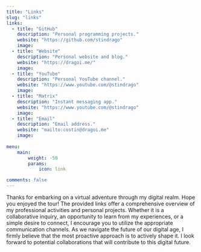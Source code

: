 ```yaml
---
title: "Links"
slug: "links"
links:
  - title: "GitHub"
    description: "Personal programming projects."
    website: "https://github.com/stindrago"
    image:
  - title: "Website"
    description: "Personal website and blog."
    website: "https://dragoi.me/"
    image:
  - title: "YouTube"
    description: "Personal YouTube channel."
    website: "https://www.youtube.com/@stindrago"
    image:
  - title: "Matrix"
    description: "Instant messaging app."
    website: "https://www.youtube.com/@stindrago"
    image:
  - title: "Email"
    description: "Email address."
    website: "mailto:costin@dragoi.me"
    image:
    
menu:
    main:
        weight: -50
        params:
            icon: link

comments: false
---
```


Thanks for embarking on a virtual adventure through my digital realm. Hope you enjoyed the tour! The provided links offer a comprehensive overview of my professional activities and personal projects. Whether it is a collaborative inquiry, an opportunity to learn from my experiences, or a simple desire to connect, I encourage you to utilize the appropriate communication channels. As we navigate the future of our digital age, I firmly believe that the most proactive approach is to actively shape it. I look forward to potential collaborations that will contribute to this digital future.
